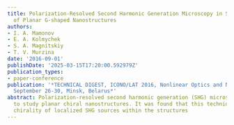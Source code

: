 ```yaml
---
title: Polarization-Resolved Second Harmonic Generation Microscopy in Studies of Chirality
  of Planar G-shaped Nanostructures
authors:
- I. A. Mamonov
- E. A. Kolmychek
- S. A. Magnitskiy
- T. V. Murzina
date: '2016-09-01'
publishDate: '2025-03-15T17:20:00.592979Z'
publication_types:
- paper-conference
publication: '*TECHNICAL DIGEST, ICONO/LAT 2016, Nonlinear Optics and Novel Phenomena,
  September 26-30, Minsk, Belarus*'
abstract: Polarization-resolved second harmonic generation (SHG) microscopy is applied
  to study planar chiral nanostructures. It was found that this technique reveals
  chirality of localized SHG sources within the structures
---
```

